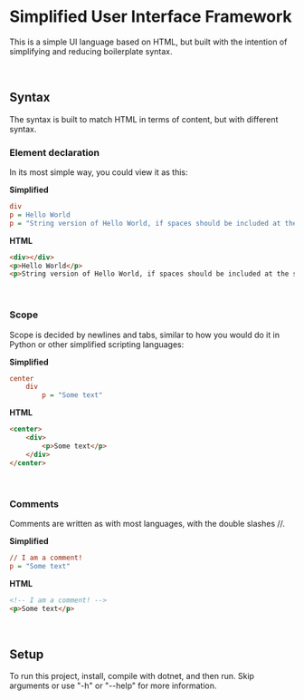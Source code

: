 # Simplified User Interface Framework
This is a simple UI language based on HTML, but built with the intention of simplifying and reducing boilerplate syntax.


<br>

## Syntax
The syntax is built to match HTML in terms of content, but with different syntax. 

### Element declaration
In its most simple way, you could view it as this:

**Simplified**
```ini
div
p = Hello World
p = "String version of Hello World, if spaces should be included at the start or end like this  "
```
**HTML**
```HTML
<div></div>
<p>Hello World</p>
<p>String version of Hello World, if spaces should be included at the start or end like this&nbsp;&nbsp;</p>
```
<br>

### Scope
Scope is decided by newlines and tabs, similar to how you would do it in Python or other simplified scripting languages:

**Simplified**
```ini
center
	div
		p = "Some text"
```
**HTML**
```HTML
<center>
	<div>
		<p>Some text</p>
	</div>
</center>
```
<br>

### Comments
Comments are written as with most languages, with the double slashes //.

**Simplified**
```ini
// I am a comment!
p = "Some text"
```
**HTML**
```HTML
<!-- I am a comment! -->
<p>Some text</p>
```


<br>


## Setup
To run this project, install, compile with dotnet, and then run. Skip arguments or use "-h" or "--help" for more information.
